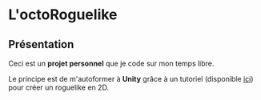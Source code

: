 # L'octoRoguelike



## Présentation

Ceci est un **projet personnel** que je code sur mon temps libre.

Le principe est de m'autoformer à **Unity** grâce à un tutoriel (disponible [ici](https://unity3d.com/fr/learn/tutorials/projects/2d-roguelike-tutorial)) pour créer un roguelike en 2D.
